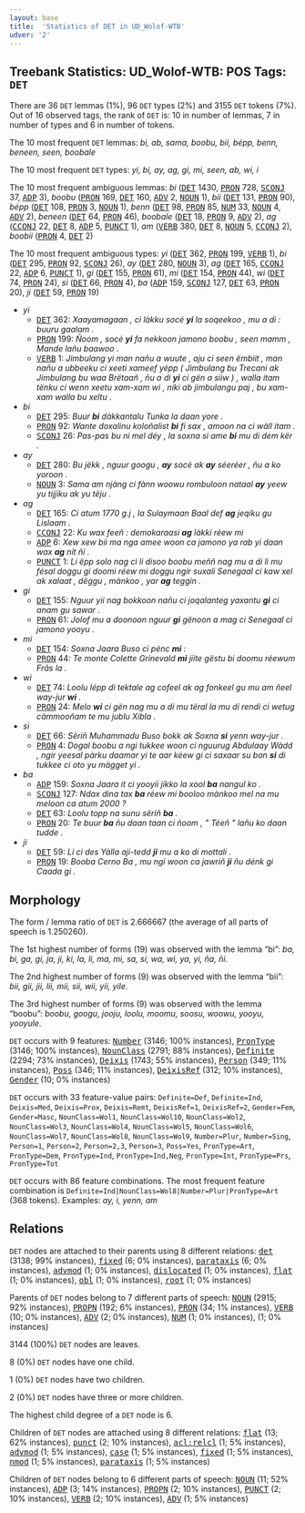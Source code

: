 ```yaml
---
layout: base
title:  'Statistics of DET in UD_Wolof-WTB'
udver: '2'
---
```


## Treebank Statistics: UD_Wolof-WTB: POS Tags: `DET`

There are 36 `DET` lemmas (1%), 96 `DET` types (2%) and 3155 `DET` tokens (7%).
Out of 16 observed tags, the rank of `DET` is: 10 in number of lemmas, 7 in number of types and 6 in number of tokens.

The 10 most frequent `DET` lemmas: <em>bi, ab, sama, boobu, bii, bépp, benn, beneen, seen, boobale</em>

The 10 most frequent `DET` types:  <em>yi, bi, ay, ag, gi, mi, seen, ab, wi, i</em>

The 10 most frequent ambiguous lemmas: <em>bi</em> (<tt><a href="wo_wtb-pos-DET.html">DET</a></tt> 1430, <tt><a href="wo_wtb-pos-PRON.html">PRON</a></tt> 728, <tt><a href="wo_wtb-pos-SCONJ.html">SCONJ</a></tt> 37, <tt><a href="wo_wtb-pos-ADP.html">ADP</a></tt> 3), <em>boobu</em> (<tt><a href="wo_wtb-pos-PRON.html">PRON</a></tt> 169, <tt><a href="wo_wtb-pos-DET.html">DET</a></tt> 160, <tt><a href="wo_wtb-pos-ADV.html">ADV</a></tt> 2, <tt><a href="wo_wtb-pos-NOUN.html">NOUN</a></tt> 1), <em>bii</em> (<tt><a href="wo_wtb-pos-DET.html">DET</a></tt> 131, <tt><a href="wo_wtb-pos-PRON.html">PRON</a></tt> 90), <em>bépp</em> (<tt><a href="wo_wtb-pos-DET.html">DET</a></tt> 108, <tt><a href="wo_wtb-pos-PRON.html">PRON</a></tt> 3, <tt><a href="wo_wtb-pos-NOUN.html">NOUN</a></tt> 1), <em>benn</em> (<tt><a href="wo_wtb-pos-DET.html">DET</a></tt> 98, <tt><a href="wo_wtb-pos-PRON.html">PRON</a></tt> 85, <tt><a href="wo_wtb-pos-NUM.html">NUM</a></tt> 33, <tt><a href="wo_wtb-pos-NOUN.html">NOUN</a></tt> 4, <tt><a href="wo_wtb-pos-ADV.html">ADV</a></tt> 2), <em>beneen</em> (<tt><a href="wo_wtb-pos-DET.html">DET</a></tt> 64, <tt><a href="wo_wtb-pos-PRON.html">PRON</a></tt> 46), <em>boobale</em> (<tt><a href="wo_wtb-pos-DET.html">DET</a></tt> 18, <tt><a href="wo_wtb-pos-PRON.html">PRON</a></tt> 9, <tt><a href="wo_wtb-pos-ADV.html">ADV</a></tt> 2), <em>ag</em> (<tt><a href="wo_wtb-pos-CCONJ.html">CCONJ</a></tt> 22, <tt><a href="wo_wtb-pos-DET.html">DET</a></tt> 8, <tt><a href="wo_wtb-pos-ADP.html">ADP</a></tt> 5, <tt><a href="wo_wtb-pos-PUNCT.html">PUNCT</a></tt> 1), <em>am</em> (<tt><a href="wo_wtb-pos-VERB.html">VERB</a></tt> 380, <tt><a href="wo_wtb-pos-DET.html">DET</a></tt> 8, <tt><a href="wo_wtb-pos-NOUN.html">NOUN</a></tt> 5, <tt><a href="wo_wtb-pos-CCONJ.html">CCONJ</a></tt> 2), <em>boobii</em> (<tt><a href="wo_wtb-pos-PRON.html">PRON</a></tt> 4, <tt><a href="wo_wtb-pos-DET.html">DET</a></tt> 2)

The 10 most frequent ambiguous types:  <em>yi</em> (<tt><a href="wo_wtb-pos-DET.html">DET</a></tt> 362, <tt><a href="wo_wtb-pos-PRON.html">PRON</a></tt> 199, <tt><a href="wo_wtb-pos-VERB.html">VERB</a></tt> 1), <em>bi</em> (<tt><a href="wo_wtb-pos-DET.html">DET</a></tt> 295, <tt><a href="wo_wtb-pos-PRON.html">PRON</a></tt> 92, <tt><a href="wo_wtb-pos-SCONJ.html">SCONJ</a></tt> 26), <em>ay</em> (<tt><a href="wo_wtb-pos-DET.html">DET</a></tt> 280, <tt><a href="wo_wtb-pos-NOUN.html">NOUN</a></tt> 3), <em>ag</em> (<tt><a href="wo_wtb-pos-DET.html">DET</a></tt> 165, <tt><a href="wo_wtb-pos-CCONJ.html">CCONJ</a></tt> 22, <tt><a href="wo_wtb-pos-ADP.html">ADP</a></tt> 6, <tt><a href="wo_wtb-pos-PUNCT.html">PUNCT</a></tt> 1), <em>gi</em> (<tt><a href="wo_wtb-pos-DET.html">DET</a></tt> 155, <tt><a href="wo_wtb-pos-PRON.html">PRON</a></tt> 61), <em>mi</em> (<tt><a href="wo_wtb-pos-DET.html">DET</a></tt> 154, <tt><a href="wo_wtb-pos-PRON.html">PRON</a></tt> 44), <em>wi</em> (<tt><a href="wo_wtb-pos-DET.html">DET</a></tt> 74, <tt><a href="wo_wtb-pos-PRON.html">PRON</a></tt> 24), <em>si</em> (<tt><a href="wo_wtb-pos-DET.html">DET</a></tt> 66, <tt><a href="wo_wtb-pos-PRON.html">PRON</a></tt> 4), <em>ba</em> (<tt><a href="wo_wtb-pos-ADP.html">ADP</a></tt> 159, <tt><a href="wo_wtb-pos-SCONJ.html">SCONJ</a></tt> 127, <tt><a href="wo_wtb-pos-DET.html">DET</a></tt> 63, <tt><a href="wo_wtb-pos-PRON.html">PRON</a></tt> 20), <em>ji</em> (<tt><a href="wo_wtb-pos-DET.html">DET</a></tt> 59, <tt><a href="wo_wtb-pos-PRON.html">PRON</a></tt> 19)


* <em>yi</em>
  * <tt><a href="wo_wtb-pos-DET.html">DET</a></tt> 362: <em>Xaayamagaan , ci làkku socé <b>yi</b> la soqeekoo , mu a di : buuru gaalam .</em>
  * <tt><a href="wo_wtb-pos-PRON.html">PRON</a></tt> 199: <em>Ñoom , socé <b>yi</b> fa nekkoon jamono boobu , seen mamm , Mande lañu baawoo .</em>
  * <tt><a href="wo_wtb-pos-VERB.html">VERB</a></tt> 1: <em>Jimbulang yi man nañu a wuute , aju ci seen ëmbiit , man nañu a ubbeeku ci xeeti xameef yépp ( Jimbulang bu Trecani ak Jimbulang bu waa Brëtaañ , ñu a di <b>yi</b> ci gën a siiw ) , walla itam tënku ci wenn xeetu xam-xam wi , niki ab jimbulangu paj , bu xam-xam walla bu xeltu .</em>
* <em>bi</em>
  * <tt><a href="wo_wtb-pos-DET.html">DET</a></tt> 295: <em>Buur <b>bi</b> dàkkantalu Tunka la daan yore .</em>
  * <tt><a href="wo_wtb-pos-PRON.html">PRON</a></tt> 92: <em>Wante doxalinu koloñalist <b>bi</b> fi sax , amoon na ci wàll itam .</em>
  * <tt><a href="wo_wtb-pos-SCONJ.html">SCONJ</a></tt> 26: <em>Pas-pas bu ni mel déy , la soxna si ame <b>bi</b> mu di dem kër .</em>
* <em>ay</em>
  * <tt><a href="wo_wtb-pos-DET.html">DET</a></tt> 280: <em>Bu jëkk , nguur googu , <b>ay</b> socé ak <b>ay</b> séeréer , ñu a ko yoroon .</em>
  * <tt><a href="wo_wtb-pos-NOUN.html">NOUN</a></tt> 3: <em>Sama am njàng ci fànn woowu rombuloon nataal <b>ay</b> yeew yu tijjiku ak yu tëju .</em>
* <em>ag</em>
  * <tt><a href="wo_wtb-pos-DET.html">DET</a></tt> 165: <em>Ci atum 1770 g.j , la Sulaymaan Baal def <b>ag</b> jeqiku gu Lislaam .</em>
  * <tt><a href="wo_wtb-pos-CCONJ.html">CCONJ</a></tt> 22: <em>Ku wax feeñ : demokaraasi <b>ag</b> làkki réew mi</em>
  * <tt><a href="wo_wtb-pos-ADP.html">ADP</a></tt> 6: <em>Xew xew bii ma nga amee woon ca jamono ya rab yi daan wax <b>ag</b> nit ñi .</em>
  * <tt><a href="wo_wtb-pos-PUNCT.html">PUNCT</a></tt> 1: <em>Li ëpp solo nag ci li disoo boobu meññ nag mu a di li mu fésal doggu gi doomi réew mi doggu ngir suxali Senegaal ci kaw xel ak xalaat , dëggu , mànkoo , yar <b>ag</b> teggin .</em>
* <em>gi</em>
  * <tt><a href="wo_wtb-pos-DET.html">DET</a></tt> 155: <em>Nguur yii nag bokkoon nañu ci joqalanteg yaxantu <b>gi</b> ci anam gu sawar .</em>
  * <tt><a href="wo_wtb-pos-PRON.html">PRON</a></tt> 61: <em>Jolof mu a doonoon nguur <b>gi</b> gënoon a mag ci Senegaal ci jamono yooyu .</em>
* <em>mi</em>
  * <tt><a href="wo_wtb-pos-DET.html">DET</a></tt> 154: <em>Soxna Jaara Buso ci pénc <b>mi</b> :</em>
  * <tt><a href="wo_wtb-pos-PRON.html">PRON</a></tt> 44: <em>Te monte Colette Grinevald <b>mi</b> jiite gëstu bi doomu réewum Frãs la .</em>
* <em>wi</em>
  * <tt><a href="wo_wtb-pos-DET.html">DET</a></tt> 74: <em>Loolu lépp di tektale ag cofeel ak ag fonkeel gu mu am ñeel way-jur <b>wi</b> .</em>
  * <tt><a href="wo_wtb-pos-PRON.html">PRON</a></tt> 24: <em>Melo <b>wi</b> ci gën nag mu a di mu tëral la mu di rendi ci wetug càmmooñam te mu jublu Xibla .</em>
* <em>si</em>
  * <tt><a href="wo_wtb-pos-DET.html">DET</a></tt> 66: <em>Sëriñ Muhammadu Buso bokk ak Soxna <b>si</b> yenn way-jur .</em>
  * <tt><a href="wo_wtb-pos-PRON.html">PRON</a></tt> 4: <em>Dogal boobu a ngi tukkee woon ci nguurug Abdulaay Wàdd , ngir yeesal pàrku daamar yi te aar kéew gi ci saxaar su bon <b>si</b> di tukkee ci oto yu màgget yi .</em>
* <em>ba</em>
  * <tt><a href="wo_wtb-pos-ADP.html">ADP</a></tt> 159: <em>Soxna Jaara it ci yooyii jikko la xool <b>ba</b> nangul ko .</em>
  * <tt><a href="wo_wtb-pos-SCONJ.html">SCONJ</a></tt> 127: <em>Ndax dina tax <b>ba</b> réew mi booloo mànkoo mel na mu meloon ca atum 2000 ?</em>
  * <tt><a href="wo_wtb-pos-DET.html">DET</a></tt> 63: <em>Loolu topp na sunu sëriñ <b>ba</b> .</em>
  * <tt><a href="wo_wtb-pos-PRON.html">PRON</a></tt> 20: <em>Te buur <b>ba</b> ñu daan taan ci ñoom , " Téeñ " lañu ko daan tudde .</em>
* <em>ji</em>
  * <tt><a href="wo_wtb-pos-DET.html">DET</a></tt> 59: <em>Li ci des Yàlla aji-tedd <b>ji</b> mu a ko di mottali .</em>
  * <tt><a href="wo_wtb-pos-PRON.html">PRON</a></tt> 19: <em>Booba Cerno Ba , mu ngi woon ca jawriñ <b>ji</b> ñu dénk gi Caada gi .</em>

## Morphology

The form / lemma ratio of `DET` is 2.666667 (the average of all parts of speech is 1.250260).

The 1st highest number of forms (19) was observed with the lemma “bi”: <em>ba, bi, ga, gi, ja, ji, ki, la, li, ma, mi, sa, si, wa, wi, ya, yi, ña, ñi</em>.

The 2nd highest number of forms (9) was observed with the lemma “bii”: <em>bii, gii, jii, lii, mii, sii, wii, yii, yile</em>.

The 3rd highest number of forms (9) was observed with the lemma “boobu”: <em>boobu, googu, jooju, loolu, moomu, soosu, woowu, yooyu, yooyule</em>.

`DET` occurs with 9 features: <tt><a href="wo_wtb-feat-Number.html">Number</a></tt> (3146; 100% instances), <tt><a href="wo_wtb-feat-PronType.html">PronType</a></tt> (3146; 100% instances), <tt><a href="wo_wtb-feat-NounClass.html">NounClass</a></tt> (2791; 88% instances), <tt><a href="wo_wtb-feat-Definite.html">Definite</a></tt> (2294; 73% instances), <tt><a href="wo_wtb-feat-Deixis.html">Deixis</a></tt> (1743; 55% instances), <tt><a href="wo_wtb-feat-Person.html">Person</a></tt> (349; 11% instances), <tt><a href="wo_wtb-feat-Poss.html">Poss</a></tt> (346; 11% instances), <tt><a href="wo_wtb-feat-DeixisRef.html">DeixisRef</a></tt> (312; 10% instances), <tt><a href="wo_wtb-feat-Gender.html">Gender</a></tt> (10; 0% instances)

`DET` occurs with 33 feature-value pairs: `Definite=Def`, `Definite=Ind`, `Deixis=Med`, `Deixis=Prox`, `Deixis=Remt`, `DeixisRef=1`, `DeixisRef=2`, `Gender=Fem`, `Gender=Masc`, `NounClass=Wol1`, `NounClass=Wol10`, `NounClass=Wol2`, `NounClass=Wol3`, `NounClass=Wol4`, `NounClass=Wol5`, `NounClass=Wol6`, `NounClass=Wol7`, `NounClass=Wol8`, `NounClass=Wol9`, `Number=Plur`, `Number=Sing`, `Person=1`, `Person=2`, `Person=2,3`, `Person=3`, `Poss=Yes`, `PronType=Art`, `PronType=Dem`, `PronType=Ind`, `PronType=Ind,Neg`, `PronType=Int`, `PronType=Prs`, `PronType=Tot`

`DET` occurs with 86 feature combinations.
The most frequent feature combination is `Definite=Ind|NounClass=Wol8|Number=Plur|PronType=Art` (368 tokens).
Examples: <em>ay, i, yenn, am</em>


## Relations

`DET` nodes are attached to their parents using 8 different relations: <tt><a href="wo_wtb-dep-det.html">det</a></tt> (3138; 99% instances), <tt><a href="wo_wtb-dep-fixed.html">fixed</a></tt> (6; 0% instances), <tt><a href="wo_wtb-dep-parataxis.html">parataxis</a></tt> (6; 0% instances), <tt><a href="wo_wtb-dep-advmod.html">advmod</a></tt> (1; 0% instances), <tt><a href="wo_wtb-dep-dislocated.html">dislocated</a></tt> (1; 0% instances), <tt><a href="wo_wtb-dep-flat.html">flat</a></tt> (1; 0% instances), <tt><a href="wo_wtb-dep-obl.html">obl</a></tt> (1; 0% instances), <tt><a href="wo_wtb-dep-root.html">root</a></tt> (1; 0% instances)

Parents of `DET` nodes belong to 7 different parts of speech: <tt><a href="wo_wtb-pos-NOUN.html">NOUN</a></tt> (2915; 92% instances), <tt><a href="wo_wtb-pos-PROPN.html">PROPN</a></tt> (192; 6% instances), <tt><a href="wo_wtb-pos-PRON.html">PRON</a></tt> (34; 1% instances), <tt><a href="wo_wtb-pos-VERB.html">VERB</a></tt> (10; 0% instances), <tt><a href="wo_wtb-pos-ADV.html">ADV</a></tt> (2; 0% instances), <tt><a href="wo_wtb-pos-NUM.html">NUM</a></tt> (1; 0% instances),  (1; 0% instances)

3144 (100%) `DET` nodes are leaves.

8 (0%) `DET` nodes have one child.

1 (0%) `DET` nodes have two children.

2 (0%) `DET` nodes have three or more children.

The highest child degree of a `DET` node is 6.

Children of `DET` nodes are attached using 8 different relations: <tt><a href="wo_wtb-dep-flat.html">flat</a></tt> (13; 62% instances), <tt><a href="wo_wtb-dep-punct.html">punct</a></tt> (2; 10% instances), <tt><a href="wo_wtb-dep-acl-relcl.html">acl:relcl</a></tt> (1; 5% instances), <tt><a href="wo_wtb-dep-advmod.html">advmod</a></tt> (1; 5% instances), <tt><a href="wo_wtb-dep-case.html">case</a></tt> (1; 5% instances), <tt><a href="wo_wtb-dep-fixed.html">fixed</a></tt> (1; 5% instances), <tt><a href="wo_wtb-dep-nmod.html">nmod</a></tt> (1; 5% instances), <tt><a href="wo_wtb-dep-parataxis.html">parataxis</a></tt> (1; 5% instances)

Children of `DET` nodes belong to 6 different parts of speech: <tt><a href="wo_wtb-pos-NOUN.html">NOUN</a></tt> (11; 52% instances), <tt><a href="wo_wtb-pos-ADP.html">ADP</a></tt> (3; 14% instances), <tt><a href="wo_wtb-pos-PROPN.html">PROPN</a></tt> (2; 10% instances), <tt><a href="wo_wtb-pos-PUNCT.html">PUNCT</a></tt> (2; 10% instances), <tt><a href="wo_wtb-pos-VERB.html">VERB</a></tt> (2; 10% instances), <tt><a href="wo_wtb-pos-ADV.html">ADV</a></tt> (1; 5% instances)

